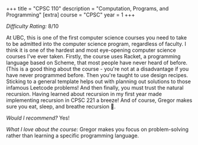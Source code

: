 +++
title = "CPSC 110"
description = "Computation, Programs, and Programming"
[extra]
course = "CPSC"
year = 1
+++

*Difficulty Rating:* 8/10

At UBC, this is one of the first computer science courses you need to take to be admitted into the computer science program, regardless of faculty. I think it is one of the hardest and most eye-opening computer science courses I've ever taken. Firstly, the course uses Racket, a programming language based on Scheme, that most people have never heard of before. (This is a good thing about the course - you're not at a disadvantage if you have never programmed before. Then you're taught to use design recipes. Sticking to a general template helps out with planning out solutions to those infamous Leetcode problems! And then finally, you must trust the natural recursion. Having learned about recursion in my first year made implementing recursion in CPSC 221 a breeze! And of course, Gregor makes sure you eat, sleep, and breathe recursion 🐄.

*Would I recommend?* Yes!

*What I love about the course:* Gregor makes you focus on problem-solving rather than learning a specific programming language.
